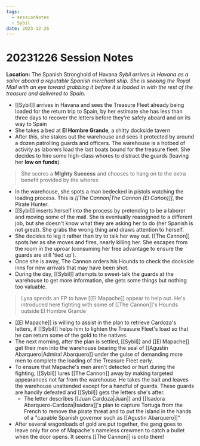 ```yaml
---
tags:
  - sessionNotes
  - Sybil
date: 2023-12-26
---
```

# 20231226 Session Notes
**Location:** The Spanish Stronghold of Havana
*Sybil arrives in Havana as a sailor aboard a reputable Spanish merchant ship.  She is seeking the Royal Mail with an eye toward grabbing it before it is loaded in with the  rest of the treasure and delivered to Spain.*
- [[Sybil]] arrives in Havana and sees the Treasure Fleet already being loaded for the return trip to Spain, by her estimate she has less than three days to recover the letters before they're safely aboard and on its way to Spain
- She takes a bed at **El Hombre Grande**, a shitty dockside tavern
- After this, she stakes out the warehouse and sees it protected by around a dozen patrolling guards and officers.  The warehouse is a hotbed of activity as laborers load the last boats bound for the treasure fleet.  She decides to hire some high-class whores to distract the guards (leaving her **low on funds**).
> She scores a **MIghty Success** and chooses to hang on to the extra benefit provided by the whores
- In the warehouse, she spots a man bedecked in pistols watching the loading process.  This is *[[The Cannon|The Cannon (El Cañon)]]*, the Pirate Hunter.
- [[Sybil]] inserts herself into the process by pretending to be a laborer and moving some of the mail.  She is eventually reassigned to a different job, but she doesn't know what they are asking her to do (her Spanish is not great).  She grabs the wrong thing and draws attention to herself.
- She decides to leg it rather than try to talk her way out.  [[The Cannon]] spots her as she moves and fires, nearly killing her.  She escapes from the room in the uproar (consuming her free advantage to ensure the guards are still 'tied up').
- Once she is away, The Cannon orders his Hounds to check the dockside inns for new arrivals that may have been shot.
- During the day, [[Sybil]] attempts to sweet-talk the guards at the warehouse to get more information, she gets some things but nothing too valuable.
> Lysa spends an FP to have [[El Mapache]] appear to help out.  He's introduced here fighting with some of [[The Cannon]]'s Hounds outside El Hombre Grande
- [[El Mapache]] is willing to assist in the plan to retrieve Cardoza's letters, if [[Sybil]] helps him to lighten the Treasure Fleet's load so that he can return some of the gold to the natives.
- The next morning, after the plan is settled, [[Sybil]] and [[El Mapache]] get their men into the warehouse bearing the seal of [[Agustin Abarquero|Admiral Abarquero]] under the guise of demanding more men to complete the loading of the Treasure Fleet early.
- To ensure that Mapache's men aren't detected or hurt during the fighting, [[Sybil]] lures [[The Cannon]] away by making targeted appearances not far from the warehouse.  He takes the bait and leaves the warehouse unattended except for a handful of guards.  These guards are handily defeated and [[Sybil]] gets the letters she's after.
	- The letter describes [[Juan Cardoza|Juan]] and [[Isadora Abarquero-Cardoza|Isadora]]'s plan to capture Tortuga from the French to remove the pirate threat and to put the island in the hands of a "capable Spanish governor such as [[Agustin Abarquero]]"
- After several wagonloads of gold are put together, the gang goes to leave only for one of Mapache's nameless crewmen to catch a bullet when the door opens.  It seems [[The Cannon]] is onto them!